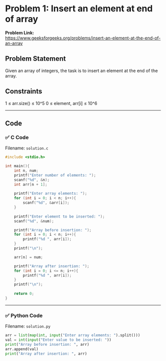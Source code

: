 # Problem 1: Insert an element at end of array

**Problem Link:**  
https://www.geeksforgeeks.org/problems/insert-an-element-at-the-end-of-an-array

## Problem Statement
Given an array of integers, the task is to insert an element at the end of the array.

## Constraints
1 ≤ arr.size() ≤ 10^5
0 ≤ element, arr[i] ≤ 10^6

---

## Code

### ✅ C Code
Filename: `solution.c`

```c
#include <stdio.h>

int main(){
	int n, num;
	printf("Enter number of elements: ");
	scanf("%d", &n);
	int arr[n + 1];
	
	printf("Enter array elements: ");
	for (int i = 0; i < n; i++){
		scanf("%d", &arr[i]);
	}
	
	printf("Enter element to be inserted: ");
	scanf("%d", &num);

	printf("Array before insertion: ");
	for (int i = 0; i < n; i++){
		printf("%d ", arr[i]);
	}
	printf("\n");

	arr[n] = num;

	printf("Array after insertion: ");
	for (int i = 0; i <= n; i++){
		printf("%d ", arr[i]);
	}
	printf("\n");
	
	return 0;
}
```

---

### ✅ Python Code
Filename: `solution.py`

```python
arr = list(map(int, input("Enter array elements: ").split()))
val = int(input("Enter value to be inserted: "))
print("Array before insertion: ", arr)
arr.append(val)
print("Array after insertion: ", arr)
```